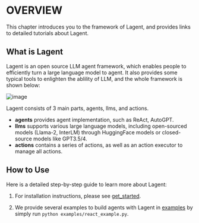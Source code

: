 # OVERVIEW

This chapter introduces you to the framework of Lagent, and provides links to detailed tutorials about Lagent.

## What is Lagent

Lagent is an open source LLM agent framework, which enables people to efficiently turn a large language model to agent. It also provides some typical tools to enlighten the ablility of LLM, and the whole framework is shown below:

![image](<>)

Lagent consists of 3 main parts, agents, llms, and actions.

- **agents** provides agent implementation, such as ReAct, AutoGPT.
- **llms** supports various large language models, including open-sourced models (Llama-2, InterLM) through HuggingFace models or closed-source models like GPT3.5/4.
- **actions** contains a series of actions, as well as an action executor to manage all actions.

## How to Use

Here is a detailed step-by-step guide to learn more about Lagent:

1. For installation instructions, please see [get_started](get_started.md).

2. We provide several examples to build agents with Lagent in [examples](examples/) by simply run `python examples/react_example.py`.
